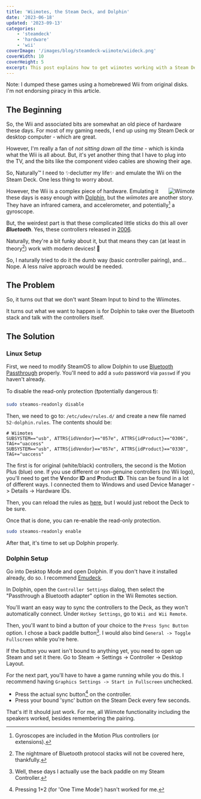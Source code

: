 ```yaml
---
title: 'Wiimotes, the Steam Deck, and Dolphin'
date: '2023-06-18'
updated: '2023-09-13'
categories:
    - 'steamdeck'
    - 'hardware'
    - 'wii'
coverImage: '/images/blog/steamdeck-wiimote/wiideck.png'
coverWidth: 10
coverHeight: 5
excerpt: This post explains how to get wiimotes working with a Steam Deck
---
```


<script>
	import Callout from '$lib/components/Callout.svelte';
</script>

<Callout>
Note: I dumped these games using a homebrewed Wii from original disks. I'm not endorsing piracy in this article.
</Callout>

## The Beginning

So, the Wii and associated bits are somewhat an old piece of hardware these days.
For most of my gaming needs, I end up using my Steam Deck or desktop computer - which are great.

However, I'm really a fan of _not sitting down all the time_ - which is kinda what the Wii is all about.
But, it's yet another thing that I have to plug into the TV, and the bits like the component video cables are showing their age.

So, Naturally™️ I need to ✨declutter my life✨ and emulate the Wii on the Steam Deck. One less thing to worry about.

<img class="inline" align="right" alt="Wiimote" src="/images/blog/steamdeck-wiimote/wiimote.png" />

However, the Wii is a complex piece of hardware. Emulating it these days is easy enough with [Dolphin](https://dolphin-emu.org/),
but the _wiimotes_ are another story. They have an infrared camera, and accelerometer, and potentially[^1] a gyroscope.

But, the weirdest part is that these complicated little sticks do this all over **_Bluetooth_**. Yes, these controllers released in <u>2006</u>.

Naturally, they're a bit funky about it, but that means they can (at least in theory[^2]) work with modern devices! 🎉

So, I naturally tried to do it the dumb way (basic controller pairing), and... Nope. A less naïve approach would be needed.

## The Problem

So, it turns out that we don't want Steam Input to bind to the Wiimotes.

It turns out what we want to happen is for Dolphin to take over the Bluetooth stack and talk with the controllers itself.

## The Solution

### Linux Setup

First, we need to modify SteamOS to allow Dolphin to use [Bluetooth Passthrough](https://wiki.dolphin-emu.org/index.php?title=Bluetooth_Passthrough#Linux) properly.
You'll need to add a `sudo` password via `passwd` if you haven't already.

To disable the read-only protection (❗potentially dangerous ❗):

```sh
sudo steamos-readonly disable
```

Then, we need to go to: `/etc/udev/rules.d/` and create a new file named `52-dolphin.rules`.
The contents should be:

```
# Wiimotes
SUBSYSTEM=="usb", ATTRS{idVendor}=="057e", ATTRS{idProduct}=="0306", TAG+="uaccess"
SUBSYSTEM=="usb", ATTRS{idVendor}=="057e", ATTRS{idProduct}=="0330", TAG+="uaccess"
```

The first is for original (white/black) controllers, the second is the Motion Plus (blue) one.
<Callout>
If you use different or non-genuine controllers (no Wii logo), you'll need to get the <b>V</b>endor <b>ID</b> and <b>P</b>roduct <b>ID</b>. This can be found in a lot of different ways.
I connected them to Windows and used Device Manager -> Details -> Hardware IDs.
</Callout>

Then, you can reload the rules as [here](https://wiki.dolphin-emu.org/index.php?title=Bluetooth_Passthrough#Linux), but I would just reboot the Deck to be sure.

Once that is done, you can re-enable the read-only protection.

```sh
sudo steamos-readonly enable
```

After that, it's time to set up Dolphin properly.

### Dolphin Setup

Go into Desktop Mode and open Dolphin. If you don't have it installed already, do so. I recommend [Emudeck](https://emudeck.com).

In Dolphin, open the `Controller Settings` dialog, then select the "Passthrough a Bluetooth adapter" option in the Wii Remotes section.

You'll want an easy way to sync the controllers to the Deck, as they won't automatically connect. Under `Hotkey Settings`, go to `Wii and Wii Remote`.

Then, you'll want to bind a button of your choice to the `Press Sync Button` option.
I chose a back paddle button[^3]. I would also bind `General -> Toggle Fullscreen` while you're here.

<Callout>
If the button you want isn't bound to anything yet, you need to open up Steam and set it there. Go to Steam -> Settings -> Controller -> Desktop Layout.
</Callout>

For the next part, you'll have to have a game running while you do this. I recommend having `Graphics Settings -> Start in Fullscreen` unchecked.

- Press the actual sync button[^4] on the controller.
- Press your bound 'sync' button on the Steam Deck every few seconds.

That's it! It should just work. For me, all Wiimote functionality including the speakers worked, besides remembering the pairing.

[^1]: Gyroscopes are included in the Motion Plus controllers (or extensions).

[^2]: The nightmare of Bluetooth protocol stacks will not be covered here, thankfully.

[^3]: Well, these days I actually use the back paddle on my Steam Controller.

[^4]: Pressing 1+2 (for 'One Time Mode') hasn't worked for me.
